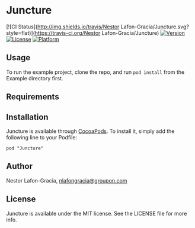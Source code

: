 # Juncture

[![CI Status](http://img.shields.io/travis/Nestor Lafon-Gracia/Juncture.svg?style=flat)](https://travis-ci.org/Nestor Lafon-Gracia/Juncture)
[![Version](https://img.shields.io/cocoapods/v/Juncture.svg?style=flat)](http://cocoadocs.org/docsets/Juncture)
[![License](https://img.shields.io/cocoapods/l/Juncture.svg?style=flat)](http://cocoadocs.org/docsets/Juncture)
[![Platform](https://img.shields.io/cocoapods/p/Juncture.svg?style=flat)](http://cocoadocs.org/docsets/Juncture)

## Usage

To run the example project, clone the repo, and run `pod install` from the Example directory first.

## Requirements

## Installation

Juncture is available through [CocoaPods](http://cocoapods.org). To install
it, simply add the following line to your Podfile:

    pod "Juncture"

## Author

Nestor Lafon-Gracia, nlafongracia@groupon.com

## License

Juncture is available under the MIT license. See the LICENSE file for more info.

